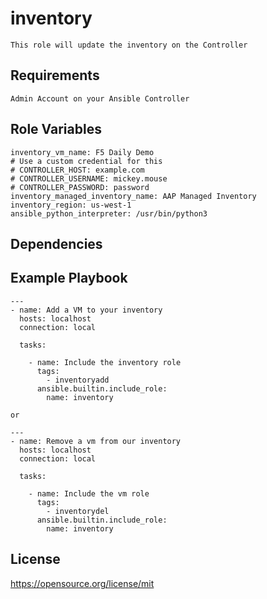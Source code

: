inventory
=========
```
This role will update the inventory on the Controller
```
Requirements
------------
```
Admin Account on your Ansible Controller
```
Role Variables
--------------
```
inventory_vm_name: F5 Daily Demo
# Use a custom credential for this
# CONTROLLER_HOST: example.com
# CONTROLLER_USERNAME: mickey.mouse
# CONTROLLER_PASSWORD: password
inventory_managed_inventory_name: AAP Managed Inventory
inventory_region: us-west-1
ansible_python_interpreter: /usr/bin/python3

```
Dependencies
------------

Example Playbook
----------------
```
---
- name: Add a VM to your inventory
  hosts: localhost
  connection: local

  tasks:

    - name: Include the inventory role
      tags:
        - inventoryadd
      ansible.builtin.include_role:
        name: inventory

or

---
- name: Remove a vm from our inventory
  hosts: localhost
  connection: local

  tasks:

    - name: Include the vm role
      tags:
        - inventorydel
      ansible.builtin.include_role:
        name: inventory
```
License
-------

https://opensource.org/license/mit